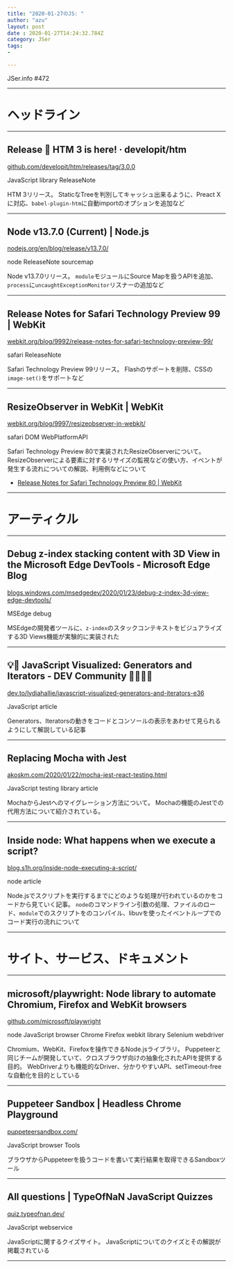 ```yaml
---
title: "2020-01-27のJS: "
author: "azu"
layout: post
date : 2020-01-27T14:24:32.784Z
category: JSer
tags:
-

---
```


JSer.info #472

----

<h1 class="site-genre">ヘッドライン</h1>

----

## Release 🎉 HTM 3 is here! · developit/htm
[github.com/developit/htm/releases/tag/3.0.0](https://github.com/developit/htm/releases/tag/3.0.0 "Release 🎉 HTM 3 is here! · developit/htm")
<p class="jser-tags jser-tag-icon"><span class="jser-tag">JavaScript</span> <span class="jser-tag">library</span> <span class="jser-tag">ReleaseNote</span></p>

HTM 3リリース。
StaticなTreeを判別してキャッシュ出来るように、Preact Xに対応、`babel-plugin-htm`に自動importのオプションを追加など


----

## Node v13.7.0 (Current) | Node.js
[nodejs.org/en/blog/release/v13.7.0/](https://nodejs.org/en/blog/release/v13.7.0/ "Node v13.7.0 (Current) | Node.js")
<p class="jser-tags jser-tag-icon"><span class="jser-tag"> node</span> <span class="jser-tag">ReleaseNote</span> <span class="jser-tag">sourcemap</span></p>

Node v13.7.0リリース。
`module`モジュールにSource Mapを扱うAPIを追加、`process`に`uncaughtExceptionMonitor`リスナーの追加など


----

## Release Notes for Safari Technology Preview 99 | WebKit
[webkit.org/blog/9992/release-notes-for-safari-technology-preview-99/](https://webkit.org/blog/9992/release-notes-for-safari-technology-preview-99/ "Release Notes for Safari Technology Preview 99 | WebKit")
<p class="jser-tags jser-tag-icon"><span class="jser-tag">safari</span> <span class="jser-tag">ReleaseNote</span></p>

Safari Technology Preview 99リリース。
Flashのサポートを削除、CSSの`image-set()`をサポートなど


----

## ResizeObserver in WebKit | WebKit
[webkit.org/blog/9997/resizeobserver-in-webkit/](https://webkit.org/blog/9997/resizeobserver-in-webkit/ "ResizeObserver in WebKit | WebKit")
<p class="jser-tags jser-tag-icon"><span class="jser-tag">safari</span> <span class="jser-tag">DOM</span> <span class="jser-tag">WebPlatformAPI</span></p>

Safari Technology Preview 80で実装されたResizeObserverについて。
ResizeObserverによる要素に対するリサイズの監視などの使い方、イベントが発生する流れについての解説、利用例などについて

- [Release Notes for Safari Technology Preview 80 | WebKit](https://webkit.org/blog/8825/release-notes-for-safari-technology-preview-80/ "Release Notes for Safari Technology Preview 80 | WebKit")

----
<h1 class="site-genre">アーティクル</h1>

----

## Debug z-index stacking content with 3D View in the Microsoft Edge DevTools - Microsoft Edge Blog
[blogs.windows.com/msedgedev/2020/01/23/debug-z-index-3d-view-edge-devtools/](https://blogs.windows.com/msedgedev/2020/01/23/debug-z-index-3d-view-edge-devtools/ "Debug z-index stacking content with 3D View in the Microsoft Edge DevTools - Microsoft Edge Blog")
<p class="jser-tags jser-tag-icon"><span class="jser-tag">MSEdge</span> <span class="jser-tag">debug</span></p>

MSEdgeの開発者ツールに、`z-index`のスタックコンテキストをビジュアライズする3D Views機能が実験的に実装された


----

## 💡🎁 JavaScript Visualized: Generators and Iterators - DEV Community 👩‍💻👨‍💻
[dev.to/lydiahallie/javascript-visualized-generators-and-iterators-e36](https://dev.to/lydiahallie/javascript-visualized-generators-and-iterators-e36 "💡🎁 JavaScript Visualized: Generators and Iterators - DEV Community 👩‍💻👨‍💻")
<p class="jser-tags jser-tag-icon"><span class="jser-tag">JavaScript</span> <span class="jser-tag">article</span></p>

Generators、Iteratorsの動きをコードとコンソールの表示をあわせて見られるようにして解説している記事


----

## Replacing Mocha with Jest
[akoskm.com/2020/01/22/mocha-jest-react-testing.html](https://akoskm.com/2020/01/22/mocha-jest-react-testing.html "Replacing Mocha with Jest")
<p class="jser-tags jser-tag-icon"><span class="jser-tag">JavaScript</span> <span class="jser-tag">testing</span> <span class="jser-tag">library</span> <span class="jser-tag">article</span></p>

MochaからJestへのマイグレーション方法について。
Mochaの機能のJestでの代用方法について紹介されている。


----

## Inside node: What happens when we execute a script?
[blog.s1h.org/inside-node-executing-a-script/](https://blog.s1h.org/inside-node-executing-a-script/ "Inside node: What happens when we execute a script?")
<p class="jser-tags jser-tag-icon"><span class="jser-tag"> node</span> <span class="jser-tag">article</span></p>

Node.jsでスクリプトを実行するまでにどのような処理が行われているのかをコードから見ていく記事。
`node`のコマンドライン引数の処理、ファイルのロード、`module`でのスクリプトをのコンパイル、libuvを使ったイベントループでのコード実行の流れについて


----
<h1 class="site-genre">サイト、サービス、ドキュメント</h1>

----

## microsoft/playwright: Node library to automate Chromium, Firefox and WebKit browsers
[github.com/microsoft/playwright](https://github.com/microsoft/playwright "microsoft/playwright: Node library to automate Chromium, Firefox and WebKit browsers")
<p class="jser-tags jser-tag-icon"><span class="jser-tag"> node</span> <span class="jser-tag">JavaScript</span> <span class="jser-tag">browser</span> <span class="jser-tag">Chrome</span> <span class="jser-tag">Firefox</span> <span class="jser-tag">webkit</span> <span class="jser-tag">library</span> <span class="jser-tag">Selenium</span> <span class="jser-tag">webdriver</span></p>

Chromium、WebKit、Firefoxを操作できるNode.jsライブラリ。
Puppeteerと同じチームが開発していて、クロスブラウザ向けの抽象化されたAPIを提供する目的。
WebDriverよりも機能的なDriver、分かりやすいAPI、setTimeout-freeな自動化を目的としている


----

## Puppeteer Sandbox | Headless Chrome Playground
[puppeteersandbox.com/](https://puppeteersandbox.com/ "Puppeteer Sandbox | Headless Chrome Playground")
<p class="jser-tags jser-tag-icon"><span class="jser-tag">JavaScript</span> <span class="jser-tag">browser</span> <span class="jser-tag">Tools</span></p>

ブラウザからPuppeteerを扱うコードを書いて実行結果を取得できるSandboxツール


----

## All questions | TypeOfNaN JavaScript Quizzes
[quiz.typeofnan.dev/](https://quiz.typeofnan.dev/ "All questions | TypeOfNaN JavaScript Quizzes")
<p class="jser-tags jser-tag-icon"><span class="jser-tag">JavaScript</span> <span class="jser-tag">webservice</span></p>

JavaScriptに関するクイズサイト。
JavaScriptについてのクイズとその解説が掲載されている


----
